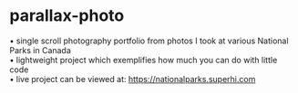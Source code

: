 # parallax-photo
• single scroll photography portfolio from photos I took at various National Parks in Canada <br />
• lightweight project which exemplifies how much you can do with little code <br />
• live project can be viewed at: https://nationalparks.superhi.com
